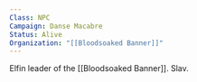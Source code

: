 ```yaml
---
Class: NPC
Campaign: Danse Macabre
Status: Alive
Organization: "[[Bloodsoaked Banner]]"
---
```

Elfin leader of the [[Bloodsoaked Banner]]. Slav.

